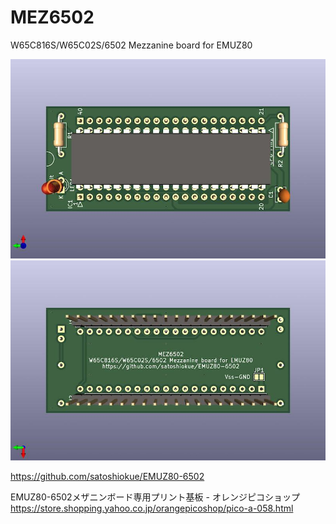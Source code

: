 # MEZ6502
W65C816S/W65C02S/6502 Mezzanine board for EMUZ80  

![MEZ6502 PCB TOP](https://github.com/satoshiokue/MEZ6502/blob/main/imgs/MEZ6502_top.jpg)
![MEZ6502 PCB BOTTOM](https://github.com/satoshiokue/MEZ6502/blob/main/imgs/MEZ6502_bottom.jpg)

https://github.com/satoshiokue/EMUZ80-6502

EMUZ80-6502メザニンボード専用プリント基板 - オレンジピコショップ  
https://store.shopping.yahoo.co.jp/orangepicoshop/pico-a-058.html
